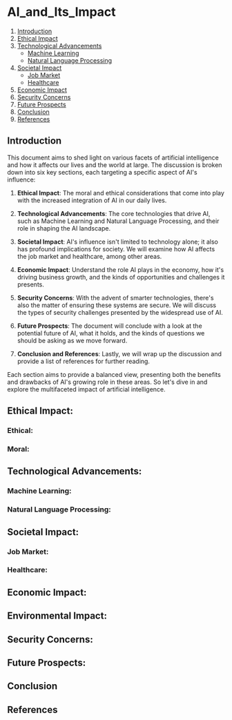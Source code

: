 # AI_and_Its_Impact
1. [Introduction](#introduction)
2. [Ethical Impact](#ethical-impact)
3. [Technological Advancements](#technological-advancements)
    - [Machine Learning](#machine-learning)
    - [Natural Language Processing](#natural-language-processing)
4. [Societal Impact](#societal-impact)
    - [Job Market](#job-market)
    - [Healthcare](#healthcare)
5. [Economic Impact](#economic-impact)
7. [Security Concerns](#security-concerns)
8. [Future Prospects](#future-prospects)
9. [Conclusion](#conclusion)
10. [References](#references)

## Introduction

This document aims to shed light on various facets of artificial intelligence and how it affects our lives and the world at large. The discussion is broken down into six key sections, each targeting a specific aspect of AI's influence:

1. **Ethical Impact**: The moral and ethical considerations that come into play with the increased integration of AI in our daily lives.
  
2. **Technological Advancements**: The core technologies that drive AI, such as Machine Learning and Natural Language Processing, and their role in shaping the AI landscape.

3. **Societal Impact**: AI's influence isn't limited to technology alone; it also has profound implications for society. We will examine how AI affects the job market and healthcare, among other areas.

4. **Economic Impact**: Understand the role AI plays in the economy, how it's driving business growth, and the kinds of opportunities and challenges it presents.

5. **Security Concerns**: With the advent of smarter technologies, there's also the matter of ensuring these systems are secure. We will discuss the types of security challenges presented by the widespread use of AI.

6. **Future Prospects**: The document will conclude with a look at the potential future of AI, what it holds, and the kinds of questions we should be asking as we move forward.

7. **Conclusion and References**: Lastly, we will wrap up the discussion and provide a list of references for further reading.

Each section aims to provide a balanced view, presenting both the benefits and drawbacks of AI's growing role in these areas. So let's dive in and explore the multifaceted impact of artificial intelligence.

## Ethical Impact:

### Ethical:


### Moral:


## Technological Advancements:

### Machine Learning:

### Natural Language Processing:

## Societal Impact:

### Job Market:


### Healthcare:


## Economic Impact:


## Environmental Impact:


## Security Concerns:


## Future Prospects:


## Conclusion


## References